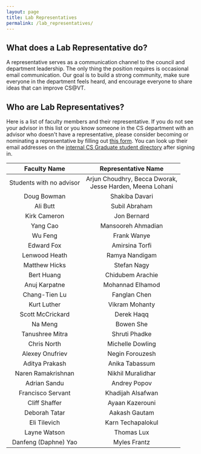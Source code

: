 ```yaml
---
layout: page
title: Lab Representatives
permalink: /lab_representatives/
---
```


## What does a Lab Representative do?

A representative serves as a communication channel to the council and department leadership. The only thing the position requires is occasional email communication. Our goal is to build a strong community, make sure everyone in the department feels heard, and encourage everyone to share ideas that can improve CS@VT.

## Who are Lab Representatives?

Here is a list of faculty members and their representative. If you do not see your advisor in this list or you know someone in the CS department with an advisor who doesn't have a representative, please consider becoming or nominating a representative by filling out [this form](https://forms.gle/TAoSBQd59qu4bNjBA). You can look up their email addresses on the [internal CS Graduate student directory](https://gpc.cs.vt.edu/#/graduate) after signing in.


Faculty Name | Representative Name
:---: | :---:
Students with no advisor | Arjun Choudhry, Becca Dworak, <br> Jesse Harden, Meena Lohani
Doug Bowman | Shakiba Davari
Ali Butt | Subil Abraham
Kirk Cameron | Jon Bernard
Yang Cao | Mansooreh Ahmadian
Wu Feng | Frank Wanye
Edward Fox | Amirsina Torfi
Lenwood Heath | Ramya Nandigam
Matthew Hicks | Stefan Nagy
Bert Huang | Chidubem Arachie
Anuj Karpatne | Mohannad Elhamod
Chang-Tien Lu | Fanglan Chen
Kurt Luther | Vikram Mohanty
Scott McCrickard | Derek Haqq
Na Meng | Bowen She
Tanushree Mitra | Shruti Phadke
Chris North | Michelle Dowling
Alexey Onufriev | Negin Forouzesh
Aditya Prakash | Anika Tabassum
Naren Ramakrishnan | Nikhil Muralidhar
Adrian Sandu | Andrey Popov
Francisco Servant | Khadijah Alsafwan
Cliff Shaffer | Ayaan Kazerouni
Deborah Tatar | Aakash Gautam
Eli Tilevich | Karn Techapalokul
Layne Watson | Thomas Lux
Danfeng (Daphne) Yao | Myles Frantz
